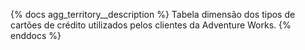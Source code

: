 {% docs agg_territory__description %}
Tabela dimensão dos tipos de cartões de crédito utilizados pelos clientes da Adventure Works.
{% enddocs %}

